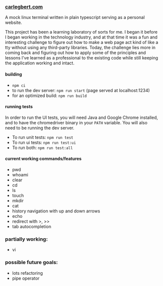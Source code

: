 ### [carlegbert.com](https://egbc.io)

A mock linux terminal written in plain typescript serving as a personal website.

This project has been a learning laboratory of sorts for me. I began it before I began working in the technology industry, and at that time it was a fun and interesting challenge to figure out how to make a web page act kind of like a tty without using any third-party libraries. Today, the challenge lies more in coming back and figuring out how to apply some of the principles and lessons I've learned as a professional to the existing code while still keeping the application working and intact.

#### building

- `npm ci`
- to run the dev server: `npm run start` (page served at localhost:1234)
- for an optimized build: `npm run build`

#### running tests

In order to run the UI tests, you will need Java and Google Chrome installed, and to have the chromedriver binary in your `PATH` variable. You will also need to be running the dev server.

- To run unit tests: `npm run test`
- To run ui tests: `npm run test:ui`
- To run both: `npm run test:all`

#### current working commands/features

- pwd
- whoami
- clear
- cd
- ls
- touch
- mkdir
- cat
- history navigation with up and down arrows
- echo
- redirect with >, >>
- tab autocompletion

### partially working:

- vi

### possible future goals:

- lots refactoring
- pipe operator
